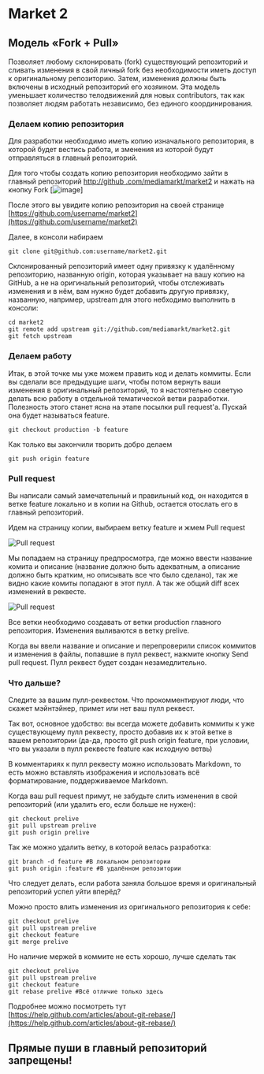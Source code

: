 # Market 2

## Модель «Fork + Pull» 

Позволяет любому склонировать (fork) существующий репозиторий и сливать изменения в свой личный fork без необходимости иметь доступ к оригинальному репозиторию. 
Затем, изменения должны быть включены в исходный репозиторий его хозяином. Эта модель уменьшает количество телодвижений для новых contributors, 
так как позволяет людям работать независимо, без единого координирования. 

### Делаем копию репозитория 

Для разработки необходимо иметь копию изначального репозитория, в которой будет вестись работа, и зменения из которой будут отправляться в главный репозиторий.

Для того чтобы создать копию репозитория необходимо зайти в главный репозиторий [http://github
.com/mediamarkt/market2](http://github.com/mediamarkt/market2) и нажать на кнопку  Fork 
[![image](https://help.github.com/assets/images/help/repository/fork_button.jpg)]

После этого вы увидите копию репозитория на своей странице [https://github.com/username/market2 ](https://github.com/username/market2)

Далее, в консоли набираем

	git clone git@github.com:username/market2.git 
	
Склонированный репозиторий имеет одну привязку к удалённому репозиторию, названную origin, которая указывает на вашу копию на GitHub, а не на оригинальный репозиторий, чтобы отслеживать изменения и в нём, вам нужно будет добавить другую привязку, названную, например, upstream для этого небходимо выполнить в консоли: 

	cd market2
    git remote add upstream git://github.com/mediamarkt/market2.git
    git fetch upstream 
    
### Делаем работу 

Итак, в этой точке мы уже можем править код и делать коммиты. Если вы сделали все предыдущие шаги, чтобы потом вернуть ваши изменения в оригинальный репозиторий, то я настоятельно советую делать всю работу в отдельной тематической ветви разработки. Полезность этого станет ясна на этапе посылки pull request'а. Пускай она будет называться feature. 

	git checkout production -b feature 
	
Как только вы закончили творить добро делаем 
	
	git push origin feature 
	
### Pull request 

Вы написали самый замечательный и правильный код, он находится в ветке feature локально и в копии на Github, остается отослать его в главный репозиторий.

Идем на страницу копии, выбираем ветку feature и жмем Pull request 

![Pull request](http://savewithme.ru/images/pull1.png)

Мы попадаем на страницу предпросмотра, где можно ввести название комита и описание (название должно быть адекватным, а описание должно быть кратким, но описывать все что было сделано), так же видно какие комиты попадают в этот пулл.
А так же общий diff всех изменений в реквесте. 

![Pull request](http://savewithme.ru/images/pull2.png)

Все ветки необходимо создавать от ветки production главного репозитория. Изменения выливаются в ветку prelive.

Когда вы ввели название и описание и перепроверили список коммитов и изменения в файлы, попавшие в пулл реквест, нажмите кнопку Send pull request. Пулл реквест будет создан незамедлительно. 

### Что дальше? 

Следите за вашим пулл-реквестом. Что прокомментируют люди, что скажет мэйнтэйнер, примет или нет ваш пулл реквест.

Так вот, основное удобство: вы всегда можете добавить коммиты к уже существующему пулл реквесту, просто добавив их к этой ветке в вашем репозитории (да-да, просто git push origin feature, при условии, что вы указали в пулл реквесте feature как исходную ветвь)

В комментариях к пулл реквесту можно использовать Markdown, то есть можно вставлять изображения и использовать всё форматирование, поддерживаемое Markdown.

Когда ваш pull request примут, не забудьте слить изменения в свой репозиторий (или удалить его, если больше не нужен): 

	git checkout prelive
    git pull upstream prelive
    git push origin prelive 
    
Так же можно удалить ветку, в которой велась разработка: 

	git branch -d feature #В локальном репозитории 
    git push origin :feature #В удалённом репозитории 
    
Что следует делать, если работа заняла большое время и оригинальный репозиторий успел уйти вперёд?

Можно просто влить изменения из оригинального репозитория к себе: 

	git checkout prelive 
    git pull upstream prelive
    git checkout feature 
    git merge prelive 
    
Но наличие мержей в коммите не есть хорошо, лучше сделать так 

	git checkout prelive 
    git pull upstream prelive
    git checkout feature 
    git rebase prelive #Всё отличие только здесь 
    
Подробнее можно посмотреть тут [https://help.github.com/articles/about-git-rebase/ ](https://help.github.com/articles/about-git-rebase/ )

## Прямые пуши в главный репозиторий запрещены! 
